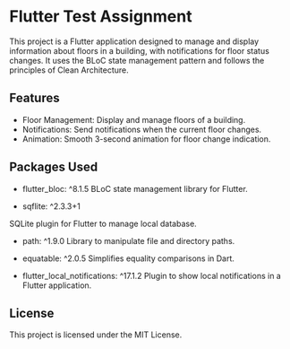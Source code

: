 # Flutter Test Assignment

This project is a Flutter application designed to manage and display information about floors in a building, with notifications for floor status changes. It uses the BLoC state management pattern and follows the principles of Clean Architecture.

## Features

- Floor Management: Display and manage floors of a building.
- Notifications: Send notifications when the current floor changes.
- Animation: Smooth 3-second animation for floor change indication.

## Packages Used

- flutter_bloc: ^8.1.5
BLoC state management library for Flutter.

- sqflite: ^2.3.3+1

SQLite plugin for Flutter to manage local database.
- path: ^1.9.0
Library to manipulate file and directory paths.

- equatable: ^2.0.5
Simplifies equality comparisons in Dart.

- flutter_local_notifications: ^17.1.2
Plugin to show local notifications in a Flutter application.

## License

This project is licensed under the MIT License.